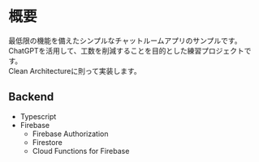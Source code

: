 # 概要

最低限の機能を備えたシンプルなチャットルームアプリのサンプルです。  
ChatGPTを活用して、工数を削減することを目的とした練習プロジェクトです。  
Clean Architectureに則って実装します。  

## Backend

* Typescript
* Firebase
  * Firebase Authorization
  * Firestore
  * Cloud Functions for Firebase